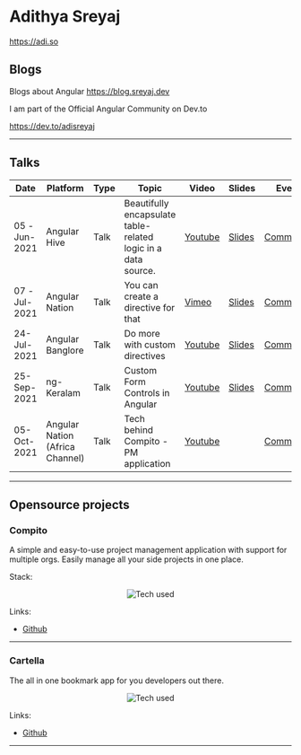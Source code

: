 # Adithya Sreyaj

https://adi.so

## Blogs

Blogs about Angular
https://blog.sreyaj.dev

I am part of the Official Angular Community on Dev.to

https://dev.to/adisreyaj

---

## Talks

| Date         | Platform                        | Type | Topic                                                         | Video                                                                                      | Slides                                                                                                                                                                                                     | Event                                                                                                                                                                                                                                                                               |  
| ------------ | ------------------------------- | ---- | ------------------------------------------------------------- | ------------------------------------------------------------------------------------------ | ---------------------------------------------------------------------------------------------------------------------------------------------------------------------------------------------------------- | ----------------------------------------------------------------------------------------------------------------------------------------------------------------------------------------------------------------------------------------------------------------------------------- |  
| 05 -Jun-2021 | Angular Hive                    | Talk | Beautifully encapsulate table-related logic in a data source. | [Youtube](https://www.youtube.com/watch?v=aYD-smtrH3Y) | [Slides](https://docs.google.com/presentation/d/1JgWfRPbMuHsaKvH5qkYCTiU-2FHZ3zs1fnp9BeP7t3g/edit#slide=id.p) | [Community](https://www.meetup.com/angular-hive/events/278201853/)                                                                                                                                                                      |  
| 07 -Jul-2021 | Angular Nation                  | Talk | You can create a directive for that                           | [Vimeo](https://vimeo.com/572131915/da43ea5621)           | [Slides](https://slides.com/adisreyaj/ng-directives#/intro)                                                                                                     | [Community](https://www.angularnation.net/events/you-can-create-a-directive-for-that-w-adithya-sreyaj?instance_index=20210707T130000Z)                             |  
| 24-Jul-2021  | Angular Banglore                | Talk | Do more with custom directives                                | [Youtube](https://www.youtube.com/watch?v=jRJJkEb7vT0) | [Slides](https://slides.com/adisreyaj/you-can-create-a-directive-for-that/fullscreen#/intro)                                   | [Community](https://www.meetup.com/angular-bangalore-group/events/279165366/)                                                                                                                                                |  |
| 25-Sep-2021  | ng-Keralam                      | Talk | Custom Form Controls in Angular                               | [Youtube](https://www.youtube.com/watch?v=0DntkG7pNsg) | [Slides](https://slides.com/adisreyaj/custom-form-controls/fullscreen)                                                                               | [Community](https://www.meetup.com/Talklify-Community/events/280873456/)                                                                                                                                                          |  
| 05-Oct-2021  | Angular Nation (Africa Channel) | Talk | Tech behind Compito - PM application                          | [Youtube](https://www.youtube.com/watch?v=qAiDWquojUc) |                                                                                                                                                                                                            | [Community](https://www.angularnation.net/events/tech-behind-compito-project-management-application-wadithya-sreyaj?instance_index=20211005T163000Z) |

---

## Opensource projects

### Compito
A simple and easy-to-use project management application with support for multiple orgs. Easily manage all your side projects in one place.

Stack:

<p align="center">
  <img src="https://cardify.vercel.app/api/badges?technologies=typescript,angular,tailwindcss,prisma,auth0,nestjs,postgresql,nx&width=150" alt="Tech used" />
</p>

Links: 
- [Github](https://github.com/adisreyaj/compito)

---

### Cartella

The all in one bookmark app for you developers out there.

<p align="center">
  <img src="https://cardify.vercel.app/api/badges?technologies=typescript,angular,tailwindcss&width=150" alt="Tech used" />
</p>

Links: 
- [Github](https://github.com/adisreyaj/cartella-web)
---